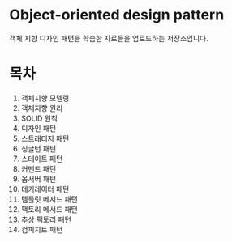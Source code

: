 # Object-oriented design pattern

객체 지향 디자인 패턴을 학습한 자료들을 업로드하는 저장소입니다.



# 목차

1. 객체지향 모델링
2. 객체지향 원리
3. SOLID 원칙
4. 디자인 패턴
5. 스트래티지 패턴
6. 싱글턴 패턴
7. 스테이트 패턴
8. 커맨드 패턴
9. 옵서버 패턴
10. 데커레이터 패턴
11. 템플릿 메서드 패턴
12. 팩토리 메서드 패턴
13. 추상 팩토리 패턴
14. 컴피지트 패턴